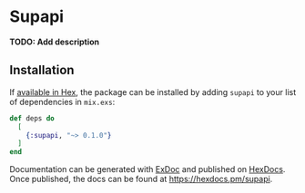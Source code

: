 # Supapi

**TODO: Add description**

## Installation

If [available in Hex](https://hex.pm/docs/publish), the package can be installed
by adding `supapi` to your list of dependencies in `mix.exs`:

```elixir
def deps do
  [
    {:supapi, "~> 0.1.0"}
  ]
end
```

Documentation can be generated with [ExDoc](https://github.com/elixir-lang/ex_doc)
and published on [HexDocs](https://hexdocs.pm). Once published, the docs can
be found at <https://hexdocs.pm/supapi>.

